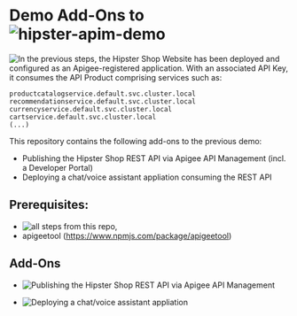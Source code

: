 # Demo Add-Ons to ![hipster-apim-demo](https://github.com/mukundha/hipster-apim-demo)

![In the previous steps](https://github.com/mukundha/hipster-apim-demo), the Hipster Shop Website has been deployed and configured as an Apigee-registered application. With an associated API Key, it consumes the API Product comprising services such as:
```
productcatalogservice.default.svc.cluster.local
recommendationservice.default.svc.cluster.local
currencyservice.default.svc.cluster.local
cartservice.default.svc.cluster.local
(...)
```

This repository contains the following add-ons to the previous demo:
- Publishing the Hipster Shop REST API via Apigee API Management (incl. a Developer Portal)
- Deploying a chat/voice assistant appliation consuming the REST API


## Prerequisites:
- ![all steps from this repo](https://github.com/mukundha/hipster-apim-demo),
- apigeetool (https://www.npmjs.com/package/apigeetool)


## Add-Ons

- ![Publishing the Hipster Shop REST API via Apigee API Management](https://github.com/mikesson/hipster-apim-demo-addons/managed-api)

- ![Deploying a chat/voice assistant appliation](https://github.com/mikesson/hipster-apim-demo-addons/assistant-api)

